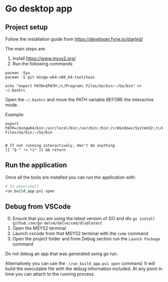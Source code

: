 # Go desktop app



## Project setup
Follow the installation guide from https://developer.fyne.io/started/

The main steps are:
1. Install https://www.msys2.org/
2. Run the following commands
```
pacman -Syu
pacman -S git mingw-w64-x86_64-toolchain

echo "export PATH=$PATH:/c/Program\ Files/Go/bin:~/Go/bin" >> ~/.bashrc
```

Open the `~/.bashrc` and move the PATH variable BEFORE the interactive mode.

Example:
```
export PATH=/mingw64/bin:/usr/local/bin:/usr/bin:/bin:/c/Windows/System32:/c/Windows:/c/Windows/System32/Wbem:/c/Windows/System32/WindowsPowerShell/v1.0/:/usr/bin/site_perl:/usr/bin/vendor_perl:/usr/bin/core_perl:/c/Program\ Files/Go/bin:~/Go/bin


# If not running interactively, don't do anything
[[ "$-" != *i* ]] && return
```

## Run the application
Once all the tools are installed you can run the application with:
```bash
# In powershell
run_build_app.ps1 open
```


## Debug from VSCode
0. Ensure that you are using the latest version of GO and dlv
    `go install github.com/go-delve/delve/cmd/dlv@latest`
1. Open the MSYS2 terminal
2. Launch vscode from that MSYS2 terminal with the `code` command
3. Open the project folder and from Debug section run the `Launch Package` command

Do not debug an app that was generated using go run.

Alternatively you can use the `.\run_build_app.ps1 open` command.
It will build the executable file with the debug information included.
At any point in time you can attach to the running process.

